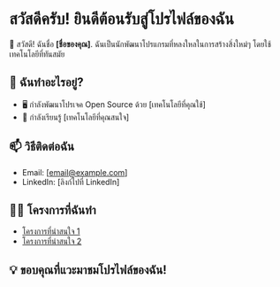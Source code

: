 # สวัสดีครับ! ยินดีต้อนรับสู่โปรไฟล์ของฉัน

👋 สวัสดี! ฉันชื่อ **[ชื่อของคุณ]**. ฉันเป็นนักพัฒนาโปรแกรมที่หลงใหลในการสร้างสิ่งใหม่ๆ โดยใช้เทคโนโลยีที่ทันสมัย

## 🔭 ฉันทำอะไรอยู่?
- 🖥️ กำลังพัฒนาโปรเจค Open Source ด้วย [เทคโนโลยีที่คุณใช้]
- 🌱 กำลังเรียนรู้ [เทคโนโลยีที่คุณสนใจ]

## 📫 วิธีติดต่อฉัน
- Email: [email@example.com]
- LinkedIn: [ลิงก์ไปที่ LinkedIn]

## 👨‍💻 โครงการที่ฉันทำ
- [โครงการที่น่าสนใจ 1](https://github.com/username/project1)
- [โครงการที่น่าสนใจ 2](https://github.com/username/project2)

## 💡 ขอบคุณที่แวะมาชมโปรไฟล์ของฉัน!
